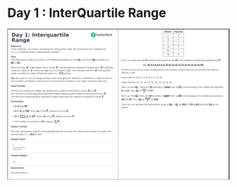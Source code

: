 # Day 1 : InterQuartile Range
![](https://github.com/govindrathore27/10-Days-of-Stats/blob/main/Day%201/Day%201%20Inter%20Quartile%20Range/Interquartile.PNG)
